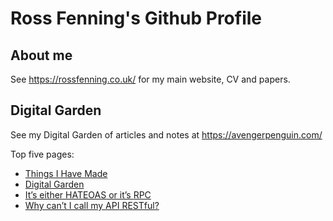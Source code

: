 # Ross Fenning's Github Profile

## About me

See https://rossfenning.co.uk/ for my main website, CV and papers.

## Digital Garden

See my Digital Garden of articles and notes at https://avengerpenguin.com/

Top five pages:

<ul>

<li><a href="https://avengerpenguin.com/things-i-have-made/">Things I Have Made</a></li>

<li><a href="https://avengerpenguin.com/digital-garden/">Digital Garden</a></li>

<li><a href="https://avengerpenguin.com/hateoas-or-rpc/">It’s either <span class="caps">HATEOAS</span> or it’s <span class="caps">RPC</span></a></li>

<li><a href="https://avengerpenguin.com/why-cant-i-call-my-api-restful/">Why can’t I call my <span class="caps">API</span> RESTful?</a></li>

</ul>
